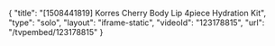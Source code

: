 {
    "title": "[1508441819] Korres Cherry Body   Lip 4piece Hydration Kit",
    "type": "solo",
    "layout": "iframe-static",
    "videoId": "123178815",
    "url": "\/tvpembed\/123178815"
}